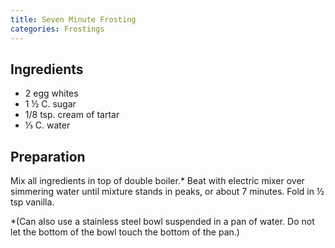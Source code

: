 ```yaml
---
title: Seven Minute Frosting
categories: Frostings
---
```


## Ingredients

- 2 egg whites
- 1 ½ C. sugar
- 1/8 tsp. cream of tartar
- ⅓ C. water

## Preparation

Mix all ingredients in top of double boiler.*   Beat with electric mixer over simmering water until mixture stands in peaks, or about 7 minutes.  Fold in ½ tsp vanilla.

*(Can also use a stainless steel bowl suspended in a pan of water.  Do not let the bottom of the bowl touch the bottom of the pan.)

